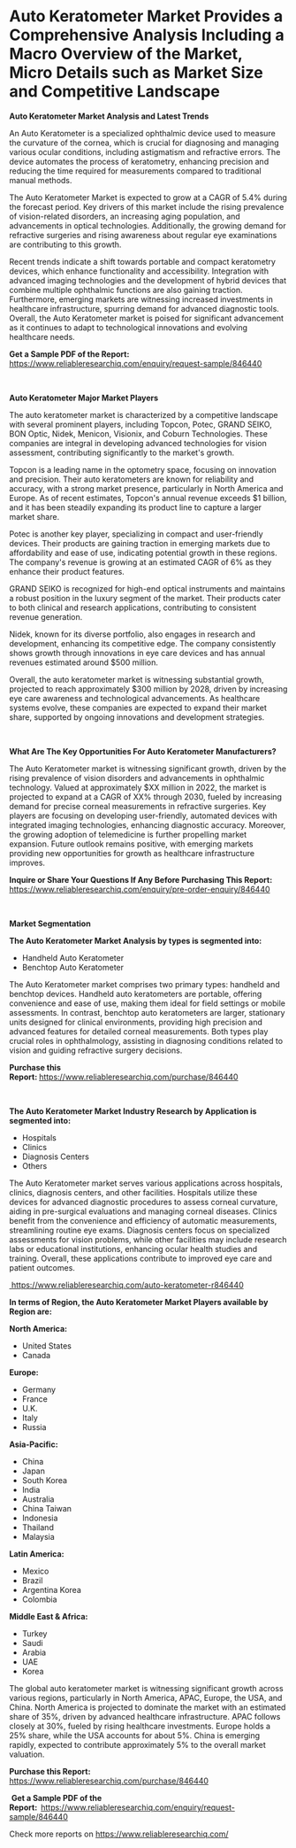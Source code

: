 <p><h1>Auto Keratometer Market Provides a Comprehensive Analysis Including a Macro Overview of the Market, Micro Details such as Market Size and Competitive Landscape</h1></p><p><strong>Auto Keratometer Market Analysis and Latest Trends</strong></p>
<p><p>An Auto Keratometer is a specialized ophthalmic device used to measure the curvature of the cornea, which is crucial for diagnosing and managing various ocular conditions, including astigmatism and refractive errors. The device automates the process of keratometry, enhancing precision and reducing the time required for measurements compared to traditional manual methods.</p><p>The Auto Keratometer Market is expected to grow at a CAGR of 5.4% during the forecast period. Key drivers of this market include the rising prevalence of vision-related disorders, an increasing aging population, and advancements in optical technologies. Additionally, the growing demand for refractive surgeries and rising awareness about regular eye examinations are contributing to this growth.</p><p>Recent trends indicate a shift towards portable and compact keratometry devices, which enhance functionality and accessibility. Integration with advanced imaging technologies and the development of hybrid devices that combine multiple ophthalmic functions are also gaining traction. Furthermore, emerging markets are witnessing increased investments in healthcare infrastructure, spurring demand for advanced diagnostic tools. Overall, the Auto Keratometer market is poised for significant advancement as it continues to adapt to technological innovations and evolving healthcare needs.</p></p>
<p><strong>Get a Sample PDF of the Report:&nbsp;</strong> <a href="https://www.reliableresearchiq.com/enquiry/request-sample/846440?utm_campaign=2469&utm_medium=2&utm_source=Github&utm_content=ia&utm_term=05032025&utm_id=auto-keratometer">https://www.reliableresearchiq.com/enquiry/request-sample/846440</a></p>
<p>&nbsp;</p>
<p><strong>Auto Keratometer Major Market Players</strong></p>
<p><p>The auto keratometer market is characterized by a competitive landscape with several prominent players, including Topcon, Potec, GRAND SEIKO, BON Optic, Nidek, Menicon, Visionix, and Coburn Technologies. These companies are integral in developing advanced technologies for vision assessment, contributing significantly to the market's growth.</p><p>Topcon is a leading name in the optometry space, focusing on innovation and precision. Their auto keratometers are known for reliability and accuracy, with a strong market presence, particularly in North America and Europe. As of recent estimates, Topcon's annual revenue exceeds $1 billion, and it has been steadily expanding its product line to capture a larger market share.</p><p>Potec is another key player, specializing in compact and user-friendly devices. Their products are gaining traction in emerging markets due to affordability and ease of use, indicating potential growth in these regions. The company's revenue is growing at an estimated CAGR of 6% as they enhance their product features.</p><p>GRAND SEIKO is recognized for high-end optical instruments and maintains a robust position in the luxury segment of the market. Their products cater to both clinical and research applications, contributing to consistent revenue generation.</p><p>Nidek, known for its diverse portfolio, also engages in research and development, enhancing its competitive edge. The company consistently shows growth through innovations in eye care devices and has annual revenues estimated around $500 million.</p><p>Overall, the auto keratometer market is witnessing substantial growth, projected to reach approximately $300 million by 2028, driven by increasing eye care awareness and technological advancements. As healthcare systems evolve, these companies are expected to expand their market share, supported by ongoing innovations and development strategies.</p></p>
<p>&nbsp;</p>
<p><strong>What Are The Key Opportunities For Auto Keratometer Manufacturers?</strong></p>
<p><p>The Auto Keratometer market is witnessing significant growth, driven by the rising prevalence of vision disorders and advancements in ophthalmic technology. Valued at approximately $XX million in 2022, the market is projected to expand at a CAGR of XX% through 2030, fueled by increasing demand for precise corneal measurements in refractive surgeries. Key players are focusing on developing user-friendly, automated devices with integrated imaging technologies, enhancing diagnostic accuracy. Moreover, the growing adoption of telemedicine is further propelling market expansion. Future outlook remains positive, with emerging markets providing new opportunities for growth as healthcare infrastructure improves.</p></p>
<p><strong>Inquire or Share Your Questions If Any Before Purchasing This Report:</strong> <a href="https://www.reliableresearchiq.com/enquiry/pre-order-enquiry/846440?utm_campaign=2469&utm_medium=2&utm_source=Github&utm_content=ia&utm_term=05032025&utm_id=auto-keratometer">https://www.reliableresearchiq.com/enquiry/pre-order-enquiry/846440</a></p>
<p>&nbsp;</p>
<p><strong>Market Segmentation</strong></p>
<p><strong>The Auto Keratometer Market Analysis by types is segmented into:</strong></p>
<p><ul><li>Handheld Auto Keratometer</li><li>Benchtop Auto Keratometer</li></ul></p>
<p><p>The Auto Keratometer market comprises two primary types: handheld and benchtop devices. Handheld auto keratometers are portable, offering convenience and ease of use, making them ideal for field settings or mobile assessments. In contrast, benchtop auto keratometers are larger, stationary units designed for clinical environments, providing high precision and advanced features for detailed corneal measurements. Both types play crucial roles in ophthalmology, assisting in diagnosing conditions related to vision and guiding refractive surgery decisions.</p></p>
<p><strong>Purchase this Report:&nbsp;</strong><a href="https://www.reliableresearchiq.com/purchase/846440?utm_campaign=2469&utm_medium=2&utm_source=Github&utm_content=ia&utm_term=05032025&utm_id=auto-keratometer">https://www.reliableresearchiq.com/purchase/846440</a></p>
<p>&nbsp;</p>
<p><strong>The Auto Keratometer Market Industry Research by Application is segmented into:</strong></p>
<p><ul><li>Hospitals</li><li>Clinics</li><li>Diagnosis Centers</li><li>Others</li></ul></p>
<p><p>The Auto Keratometer market serves various applications across hospitals, clinics, diagnosis centers, and other facilities. Hospitals utilize these devices for advanced diagnostic procedures to assess corneal curvature, aiding in pre-surgical evaluations and managing corneal diseases. Clinics benefit from the convenience and efficiency of automatic measurements, streamlining routine eye exams. Diagnosis centers focus on specialized assessments for vision problems, while other facilities may include research labs or educational institutions, enhancing ocular health studies and training. Overall, these applications contribute to improved eye care and patient outcomes.</p></p>
<p><a href="https://www.reliableresearchiq.com/auto-keratometer-r846440?utm_campaign=2469&utm_medium=2&utm_source=Github&utm_content=ia&utm_term=05032025&utm_id=auto-keratometer">&nbsp;https://www.reliableresearchiq.com/auto-keratometer-r846440</a></p>
<p><strong>In terms of Region, the Auto Keratometer Market Players available by Region are:</strong></p>
<p>
    <p> <strong> North America: </strong>
        <ul>
            <li>United States</li>
            <li>Canada</li>
        </ul>
        </p> 
    <p> <strong> Europe: </strong>
        <ul>
            <li>Germany</li>
            <li>France</li>
            <li>U.K.</li>
            <li>Italy</li>
            <li>Russia</li>
        </ul>
        </p> 
    <p> <strong> Asia-Pacific: </strong>
        <ul>
            <li>China</li>
            <li>Japan</li>
            <li>South Korea</li>
            <li>India</li>
            <li>Australia</li>
            <li>China Taiwan</li>
            <li>Indonesia</li>
            <li>Thailand</li>
            <li>Malaysia</li>
        </ul>
        </p> 
    <p> <strong> Latin America: </strong>
        <ul>
            <li>Mexico</li>
            <li>Brazil</li>
            <li>Argentina Korea</li>
            <li>Colombia</li>
        </ul>
        </p> 
    <p> <strong> Middle East & Africa: </strong>
        <ul>
            <li>Turkey</li>
            <li>Saudi</li>
            <li>Arabia</li>
            <li>UAE</li>
            <li>Korea</li>
        </ul>
    </p>
    </p>
<p><p>The global auto keratometer market is witnessing significant growth across various regions, particularly in North America, APAC, Europe, the USA, and China. North America is projected to dominate the market with an estimated share of 35%, driven by advanced healthcare infrastructure. APAC follows closely at 30%, fueled by rising healthcare investments. Europe holds a 25% share, while the USA accounts for about 5%. China is emerging rapidly, expected to contribute approximately 5% to the overall market valuation.</p></p>
<p><strong>Purchase this Report: </strong><a href="https://www.reliableresearchiq.com/purchase/846440?utm_campaign=2469&utm_medium=2&utm_source=Github&utm_content=ia&utm_term=05032025&utm_id=auto-keratometer">https://www.reliableresearchiq.com/purchase/846440</a></p>
<p>&nbsp;<strong>Get a Sample PDF of the Report:&nbsp;&nbsp;</strong><a href="https://www.reliableresearchiq.com/enquiry/request-sample/846440?utm_campaign=2469&utm_medium=2&utm_source=Github&utm_content=ia&utm_term=05032025&utm_id=auto-keratometer">https://www.reliableresearchiq.com/enquiry/request-sample/846440</a></p>
<p><strong></strong></p>
<p>Check more reports on <a href="https://www.reliableresearchiq.com/?utm_campaign=2469&utm_medium=2&utm_source=Github&utm_content=ia&utm_term=05032025&utm_id=auto-keratometer">https://www.reliableresearchiq.com/</a></p>